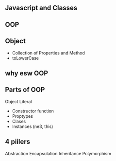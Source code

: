 ## Javascript and Classes

## OOP

## Object
- Collection of Properties and Method
- toLowerCase

## why esw OOP

## Parts of OOP
Object Literal 

- Constructor function 
- Proptypes
- Clases
- Instances (ne3, this)

## 4 piilers
Abstraction 
Encapsulation 
Inheritance
Polymorphism







